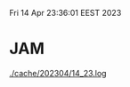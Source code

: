 Fri 14 Apr 23:36:01 EEST 2023
# JAM
<a href='./cache/202304/14_23.log'>./cache/202304/14_23.log</a>
